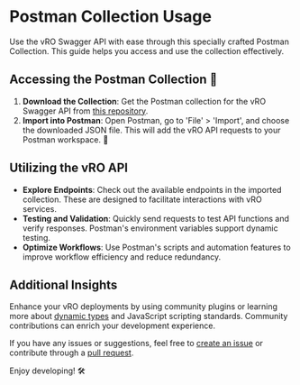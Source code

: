 # Postman Collection Usage

Use the vRO Swagger API with ease through this specially crafted Postman Collection. This guide helps you access and use the collection effectively.

## Accessing the Postman Collection 📂

1. **Download the Collection**: Get the Postman collection for the vRO Swagger API from [this repository](https://github.com/imtrinity94/vmware_vro/blob/d887ed9a534ff2eda68d19475aa8fffae6048608/vRealize%20Orchestrator%20Server%20API_8.3.postman_collection.json).
2. **Import into Postman**: Open Postman, go to 'File' > 'Import', and choose the downloaded JSON file. This will add the vRO API requests to your Postman workspace. 🚀

## Utilizing the vRO API

- **Explore Endpoints**: Check out the available endpoints in the imported collection. These are designed to facilitate interactions with vRO services.
- **Testing and Validation**: Quickly send requests to test API functions and verify responses. Postman's environment variables support dynamic testing.
- **Optimize Workflows**: Use Postman's scripts and automation features to improve workflow efficiency and reduce redundancy.

## Additional Insights

Enhance your vRO deployments by using community plugins or learning more about [dynamic types](https://vbombarded.wordpress.com/2017/11/21/a-primer-on-vrealize-orchestrator-dynamic-types/#more-1180) and JavaScript scripting standards. Community contributions can enrich your development experience.

If you have any issues or suggestions, feel free to [create an issue](https://github.com/imtrinity94/vmware_vro/issues/new) or contribute through a [pull request](https://github.com/imtrinity94/vmware_vro/compare). 

Enjoy developing! 🛠️
